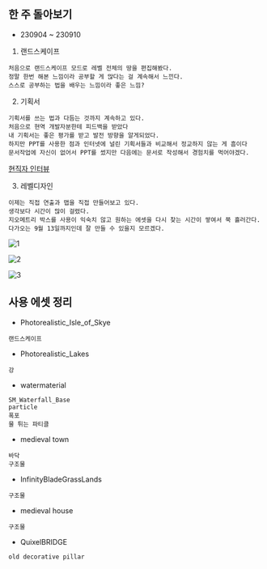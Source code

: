 ## 한 주 돌아보기
- 230904 ~ 230910
1. 랜드스케이프
```
처음으로 랜드스케이프 모드로 레벨 전체의 땅을 편집해봤다.
정말 한번 해본 느낌이라 공부할 게 많다는 걸 계속해서 느낀다.
스스로 공부하는 법을 배우는 느낌이라 좋은 느낌?
```

2. 기획서
```
기획서를 쓰는 법과 다듬는 것까지 계속하고 있다.
처음으로 현역 개발자분한테 피드백을 받았다
내 기획서는 좋은 평가를 받고 발전 방향을 알게되었다.
하지만 PPT를 사용한 점과 인터넷에 널린 기획서들과 비교해서 정교하지 않는 게 흠이다
문서작업에 자신이 없어서 PPT를 썼지만 다음에는 문서로 작성해서 경험치를 먹어야겠다.
```
[현직자 인터뷰](https://github.com/JM94Ent/TIL-WIL/blob/3dc76ac6e7443247c6761c81ddd743e6140f8e54/TIL/2023/0907.md)


3. 레벨디자인
```
이제는 직접 연출과 맵을 직접 만들어보고 있다.
생각보다 시간이 많이 걸렸다.
지오메트리 박스를 사용이 익숙치 않고 원하는 에셋을 다시 찾는 시간이 쌓여서 쭉 흘러간다.
다가오는 9월 13일까지인데 잘 만들 수 있을지 모르겠다.
```
![1](https://github.com/JM94Ent/TIL-WIL/assets/143363550/4bf2d0af-b76a-4e29-a506-ddcf0fd30b20)

![2](https://github.com/JM94Ent/TIL-WIL/assets/143363550/f9d7944c-0402-4f2b-90ab-87a4110b2da1)

![3](https://github.com/JM94Ent/TIL-WIL/assets/143363550/55db59eb-ad46-4335-a2cc-5df1db184e00)

## 사용 에셋 정리

- Photorealistic_Isle_of_Skye
```
랜드스케이프
```
- Photorealistic_Lakes
```
강
```
- watermaterial
```
SM_Waterfall_Base
particle
폭포
물 튀는 파티클
```
- medieval town
```
바닥
구조물
```
- InfinityBladeGrassLands
```
구조물
```
- medieval house
```
구조물
```
- QuixelBRIDGE
```
old decorative pillar
```

